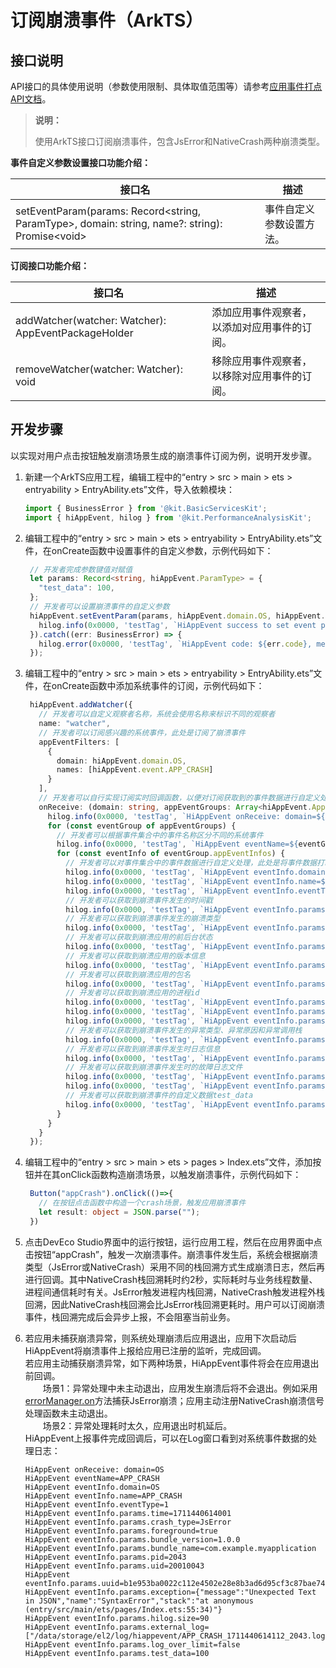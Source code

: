# 订阅崩溃事件（ArkTS）

## 接口说明

API接口的具体使用说明（参数使用限制、具体取值范围等）请参考[应用事件打点API文档](../reference/apis-performance-analysis-kit/js-apis-hiviewdfx-hiappevent.md)。

> **说明：**
>
> 使用ArkTS接口订阅崩溃事件，包含JsError和NativeCrash两种崩溃类型。

**事件自定义参数设置接口功能介绍：**

| 接口名                                              | 描述                                         |
| --------------------------------------------------- | -------------------------------------------- |
| setEventParam(params: Record&lt;string, ParamType&gt;, domain: string, name?: string): Promise&lt;void&gt; | 事件自定义参数设置方法。 |

**订阅接口功能介绍：**

| 接口名                                              | 描述                                         |
| --------------------------------------------------- | -------------------------------------------- |
| addWatcher(watcher: Watcher): AppEventPackageHolder | 添加应用事件观察者，以添加对应用事件的订阅。 |
| removeWatcher(watcher: Watcher): void               | 移除应用事件观察者，以移除对应用事件的订阅。 |

## 开发步骤

以实现对用户点击按钮触发崩溃场景生成的崩溃事件订阅为例，说明开发步骤。

1. 新建一个ArkTS应用工程，编辑工程中的“entry > src > main > ets  > entryability > EntryAbility.ets”文件，导入依赖模块：

   ```ts
   import { BusinessError } from '@kit.BasicServicesKit';
   import { hiAppEvent, hilog } from '@kit.PerformanceAnalysisKit';
   ```

2. 编辑工程中的“entry > src > main > ets  > entryability > EntryAbility.ets”文件，在onCreate函数中设置事件的自定义参数，示例代码如下：

   ```ts
    // 开发者完成参数键值对赋值
    let params: Record<string, hiAppEvent.ParamType> = {
      "test_data": 100,
    };
    // 开发者可以设置崩溃事件的自定义参数
    hiAppEvent.setEventParam(params, hiAppEvent.domain.OS, hiAppEvent.event.APP_CRASH).then(() => {
      hilog.info(0x0000, 'testTag', `HiAppEvent success to set event param`);
    }).catch((err: BusinessError) => {
      hilog.error(0x0000, 'testTag', `HiAppEvent code: ${err.code}, message: ${err.message}`);
    });
   ```

3. 编辑工程中的“entry > src > main > ets  > entryability > EntryAbility.ets”文件，在onCreate函数中添加系统事件的订阅，示例代码如下：

   ```ts
    hiAppEvent.addWatcher({
      // 开发者可以自定义观察者名称，系统会使用名称来标识不同的观察者
      name: "watcher",
      // 开发者可以订阅感兴趣的系统事件，此处是订阅了崩溃事件
      appEventFilters: [
        {
          domain: hiAppEvent.domain.OS,
          names: [hiAppEvent.event.APP_CRASH]
        }
      ],
      // 开发者可以自行实现订阅实时回调函数，以便对订阅获取到的事件数据进行自定义处理
      onReceive: (domain: string, appEventGroups: Array<hiAppEvent.AppEventGroup>) => {
        hilog.info(0x0000, 'testTag', `HiAppEvent onReceive: domain=${domain}`);
        for (const eventGroup of appEventGroups) {
          // 开发者可以根据事件集合中的事件名称区分不同的系统事件
          hilog.info(0x0000, 'testTag', `HiAppEvent eventName=${eventGroup.name}`);
          for (const eventInfo of eventGroup.appEventInfos) {
            // 开发者可以对事件集合中的事件数据进行自定义处理，此处是将事件数据打印在日志中
            hilog.info(0x0000, 'testTag', `HiAppEvent eventInfo.domain=${eventInfo.domain}`);
            hilog.info(0x0000, 'testTag', `HiAppEvent eventInfo.name=${eventInfo.name}`);
            hilog.info(0x0000, 'testTag', `HiAppEvent eventInfo.eventType=${eventInfo.eventType}`);
            // 开发者可以获取到崩溃事件发生的时间戳
            hilog.info(0x0000, 'testTag', `HiAppEvent eventInfo.params.time=${eventInfo.params['time']}`);
            // 开发者可以获取到崩溃事件发生的崩溃类型
            hilog.info(0x0000, 'testTag', `HiAppEvent eventInfo.params.crash_type=${eventInfo.params['crash_type']}`);
            // 开发者可以获取到崩溃应用的前后台状态
            hilog.info(0x0000, 'testTag', `HiAppEvent eventInfo.params.foreground=${eventInfo.params['foreground']}`);
            // 开发者可以获取到崩溃应用的版本信息
            hilog.info(0x0000, 'testTag', `HiAppEvent eventInfo.params.bundle_version=${eventInfo.params['bundle_version']}`);
            // 开发者可以获取到崩溃应用的包名
            hilog.info(0x0000, 'testTag', `HiAppEvent eventInfo.params.bundle_name=${eventInfo.params['bundle_name']}`);
            // 开发者可以获取到崩溃应用的进程id
            hilog.info(0x0000, 'testTag', `HiAppEvent eventInfo.params.pid=${eventInfo.params['pid']}`);
            hilog.info(0x0000, 'testTag', `HiAppEvent eventInfo.params.uid=${eventInfo.params['uid']}`);
            hilog.info(0x0000, 'testTag', `HiAppEvent eventInfo.params.uuid=${eventInfo.params['uuid']}`);
            // 开发者可以获取到崩溃事件发生的异常类型、异常原因和异常调用栈
            hilog.info(0x0000, 'testTag', `HiAppEvent eventInfo.params.exception=${JSON.stringify(eventInfo.params['exception'])}`);
            // 开发者可以获取到崩溃事件发生时日志信息
            hilog.info(0x0000, 'testTag', `HiAppEvent eventInfo.params.hilog.size=${eventInfo.params['hilog'].length}`);
            // 开发者可以获取到崩溃事件发生时的故障日志文件
            hilog.info(0x0000, 'testTag', `HiAppEvent eventInfo.params.external_log=${JSON.stringify(eventInfo.params['external_log'])}`);
            hilog.info(0x0000, 'testTag', `HiAppEvent eventInfo.params.log_over_limit=${eventInfo.params['log_over_limit']}`);
            // 开发者可以获取到崩溃事件的自定义数据test_data
            hilog.info(0x0000, 'testTag', `HiAppEvent eventInfo.params.test_data=${eventInfo.params['test_data']}`);
          }
        }
      }
    });
   ```

4. 编辑工程中的“entry > src > main > ets  > pages > Index.ets”文件，添加按钮并在其onClick函数构造崩溃场景，以触发崩溃事件，示例代码如下：

   ```ts
    Button("appCrash").onClick(()=>{
      // 在按钮点击函数中构造一个crash场景，触发应用崩溃事件
      let result: object = JSON.parse("");
    })
   ```

5. 点击DevEco Studio界面中的运行按钮，运行应用工程，然后在应用界面中点击按钮“appCrash”，触发一次崩溃事件。崩溃事件发生后，系统会根据崩溃类型（JsError或NativeCrash）采用不同的栈回溯方式生成崩溃日志，然后再进行回调。其中NativeCrash栈回溯耗时约2秒，实际耗时与业务线程数量、进程间通信耗时有关。JsError触发进程内栈回溯，NativeCrash触发进程外栈回溯，因此NativeCrash栈回溯会比JsError栈回溯更耗时。用户可以订阅崩溃事件，栈回溯完成后会异步上报，不会阻塞当前业务。

6. 若应用未捕获崩溃异常，则系统处理崩溃后应用退出，应用下次启动后HiAppEvent将崩溃事件上报给应用已注册的监听，完成回调。
<br>若应用主动捕获崩溃异常，如下两种场景，HiAppEvent事件将会在应用退出前回调。
<br>&emsp;&emsp;场景1：异常处理中未主动退出，应用发生崩溃后将不会退出。例如采用[errorManager.on](../reference/apis-ability-kit/js-apis-app-ability-errorManager.md#errormanageronerror)方法捕获JsError崩溃；应用主动注册NativeCrash崩溃信号处理函数未主动退出。<br>&emsp;&emsp;场景2：异常处理耗时太久，应用退出时机延后。
<br>HiAppEvent上报事件完成回调后，可以在Log窗口看到对系统事件数据的处理日志：

   ```text
   HiAppEvent onReceive: domain=OS
   HiAppEvent eventName=APP_CRASH
   HiAppEvent eventInfo.domain=OS
   HiAppEvent eventInfo.name=APP_CRASH
   HiAppEvent eventInfo.eventType=1
   HiAppEvent eventInfo.params.time=1711440614001
   HiAppEvent eventInfo.params.crash_type=JsError
   HiAppEvent eventInfo.params.foreground=true
   HiAppEvent eventInfo.params.bundle_version=1.0.0
   HiAppEvent eventInfo.params.bundle_name=com.example.myapplication
   HiAppEvent eventInfo.params.pid=2043
   HiAppEvent eventInfo.params.uid=20010043
   HiAppEvent eventInfo.params.uuid=b1e953ba0022c112e4502e28e8b3ad6d95cf3c87bae74068038f03b38ce7f66a
   HiAppEvent eventInfo.params.exception={"message":"Unexpected Text in JSON","name":"SyntaxError","stack":"at anonymous (entry/src/main/ets/pages/Index.ets:55:34)"}
   HiAppEvent eventInfo.params.hilog.size=90
   HiAppEvent eventInfo.params.external_log=["/data/storage/el2/log/hiappevent/APP_CRASH_1711440614112_2043.log"]
   HiAppEvent eventInfo.params.log_over_limit=false
   HiAppEvent eventInfo.params.test_data=100
   ```

<!--RP1-->
<!--RP1End-->